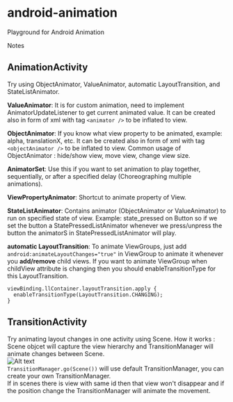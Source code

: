 # android-animation
Playground for Android Animation

Notes

## AnimationActivity
Try using ObjectAnimator, ValueAnimator, automatic LayoutTransition, and StateListAnimator.

**ValueAnimator**: It is for custom animation, need to implement AnimatorUpdateListener to get current animated value. It can be created also in form of xml with tag `<animator />` to be inflated to view.

**ObjectAnimator**: If you know what view property to be animated, example: alpha, translationX, etc. It can be created also in form of xml with tag `<objectAnimator />` to be inflated to view. Common usage of ObjectAnimator : hide/show view, move view, change view size.

**AnimatorSet**: Use this if you want to set animation to play together, sequentially, or after a specified delay (Choreographing multiple animations).

**ViewPropertyAnimator**: Shortcut to animate property of View.

**StateListAnimator**: Contains animator (ObjectAnimator or ValueAnimator) to run on specified state of view. Example: state_pressed on Button so if we set the button a StatePressedListAnimator whenever we press/unpress the button the animatorS in StatePressedListAnimator will play.

**automatic LayoutTransition**: To animate ViewGroups, just add `android:animateLayoutChanges="true"` in ViewGroup to animate it whenever you **add/remove** child views. If you want to animate ViewGroup when childView attribute is changing then you should enableTransitionType for this LayoutTransition.
```
viewBinding.llContainer.layoutTransition.apply {
  enableTransitionType(LayoutTransition.CHANGING);
}
```

## TransitionActivity
Try animating layout changes in one activity using Scene.
How it works : 
Scene objcet will capture the view hierarchy and TransitionManager will animate changes between Scene.\
![Alt text](https://developer.android.com/images/transitions/transitions_diagram.png "From Android Documentation")\
`TransitionManager.go(Scene())` will use default TransitionManager, you can create your own TransitionManager.\
If in scenes there is view with same id then that view won't disappear and if the position change the TransitionManager will animate the movement.

